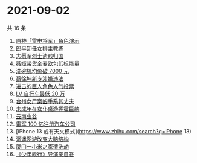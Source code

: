 # 2021-09-02

共 16 条

<!-- BEGIN -->
<!-- 最后更新时间 Thu Sep 02 2021 11:13:32 GMT+0800 (China Standard Time) -->

1. [原神「雷电将军」角色演示](https://www.zhihu.com/search?q=原神)
1. [郎平卸任女排主教练](https://www.zhihu.com/search?q=郎平)
1. [志愿军烈士遗骸归国](https://www.zhihu.com/search?q=志愿军)
1. [薇娅带货全麦欧包低标能量](https://www.zhihu.com/search?q=薇娅带货)
1. [洗碗机均价破 7000 元](https://www.zhihu.com/search?q=洗碗机)
1. [蔡徐坤新专涉嫌违法](https://www.zhihu.com/search?q=蔡徐坤)
1. [进击的巨人角色人气投票](https://www.zhihu.com/search?q=进击的巨人)
1. [LV 自行车最低 20 万](https://www.zhihu.com/search?q=LV自行车)
1. [台州女尸案凶手系其丈夫](https://www.zhihu.com/search?q=台州女尸)
1. [未成年在女仆桌游挥霍巨款](https://www.zhihu.com/search?q=桌游)
1. [云南虫谷](https://www.zhihu.com/search?q=云南虫谷)
1. [雷军 100 亿注册汽车公司](https://www.zhihu.com/search?q=小米汽车)
1. [iPhone 13 或有天文模式](https://www.zhihu.com/search?q=iPhone 13)
1. [沉迷网游改变大脑结构](https://www.zhihu.com/search?q=大脑结构)
1. [厦门一小米之家遭洗劫](https://www.zhihu.com/search?q=小米之家被盗)
1. [《少年歌行》导演亲自答](https://www.zhihu.com/search?q=少年歌行)

<!-- END -->

